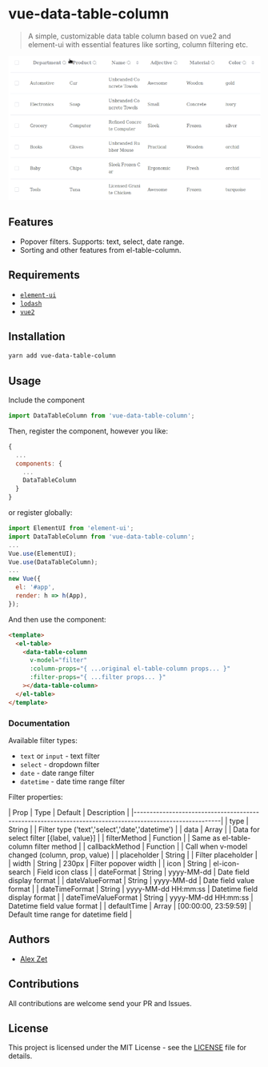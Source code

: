 # vue-data-table-column

> A simple, customizable data table column based on vue2 and element-ui with essential features like sorting, column filtering etc.

![Screenshot](_media/screenshot.gif)

## Features

- Popover filters. Supports: text, select, date range.
- Sorting and other features from el-table-column.

## Requirements

- [`element-ui`](https://www.npmjs.com/package/element-ui)
- [`lodash`](https://www.npmjs.com/package/lodash)
- [`vue2`](https://www.npmjs.com/package/vue)

## Installation

```bash
yarn add vue-data-table-column
```

## Usage

Include the component

```javascript
import DataTableColumn from 'vue-data-table-column';
```

Then, register the component, however you like:

```javascript
{
  ...
  components: {
    ...
    DataTableColumn
  }
}
```

or register globally:

```javascript
import ElementUI from 'element-ui';
import DataTableColumn from 'vue-data-table-column';
...
Vue.use(ElementUI);
Vue.use(DataTableColumn);
...
new Vue({
  el: '#app',
  render: h => h(App),
});
```

And then use the component:

```html
<template>
  <el-table>
    <data-table-column
      v-model="filter"
      :column-props="{ ...original el-table-column props... }"
      :filter-props="{ ...filter props... }"
    ></data-table-column>
  </el-table>
</template>
```

### Documentation

Available filter types:

- `text` or `input` - text filter
- `select` - dropdown filter
- `date` - date range filter
- `datetime` - date time range filter

Filter properties:

| Prop                | Type     | Default              | Description                                     |
|---------------------------------------------------------------------------------------------------------|
| type                | String   |                      | Filter type ('text','select','date','datetime') |
| data                | Array    |                      | Data for select filter [{label, value}]         |
| filterMethod        | Function |                      | Same as el-table-column filter method           |
| callbackMethod      | Function |                      | Call when v-model changed (column, prop, value) |
| placeholder         | String   |                      | Filter placeholder                              |
| width               | String   | 230px                | Filter popover width                            |
| icon                | String   | el-icon-search       | Field icon class                                |
| dateFormat          | String   | yyyy-MM-dd           | Date field display format                       |
| dateValueFormat     | String   | yyyy-MM-dd           | Date field value format                         |
| dateTimeFormat      | String   | yyyy-MM-dd HH:mm:ss  | Datetime field display format                   |
| dateTimeValueFormat | String   | yyyy-MM-dd HH:mm:ss  | Datetime field value format                     |
| defaultTime         | Array    | [00:00:00, 23:59:59] | Default time range for datetime field           |

## Authors

* [Alex Zet](https://github.com/zetdev)
<!--* [Other Contributors](https://github.com/vuext/vue-data-table-column/graphs/contributors)-->

## Contributions

All contributions are welcome send your PR and Issues.

## License

This project is licensed under the MIT License - see the [LICENSE](LICENSE) file for details.
